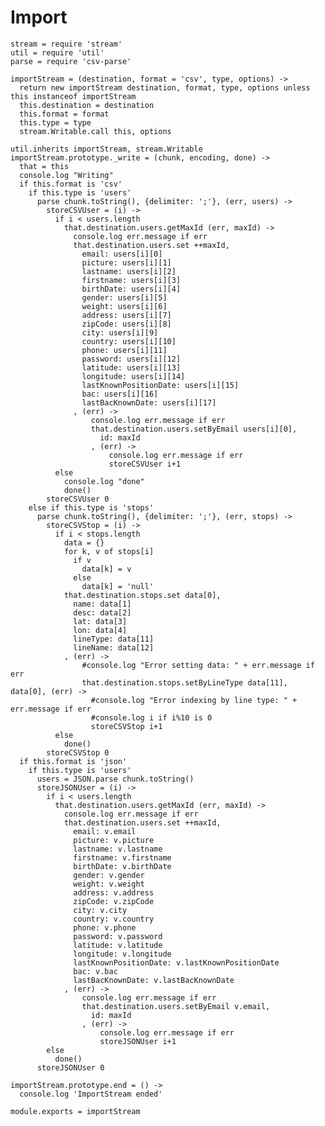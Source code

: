 # Import

    stream = require 'stream'
    util = require 'util'
    parse = require 'csv-parse'

    importStream = (destination, format = 'csv', type, options) ->
      return new importStream destination, format, type, options unless this instanceof importStream
      this.destination = destination
      this.format = format
      this.type = type
      stream.Writable.call this, options

    util.inherits importStream, stream.Writable
    importStream.prototype._write = (chunk, encoding, done) ->
      that = this
      console.log "Writing"
      if this.format is 'csv'
        if this.type is 'users'
          parse chunk.toString(), {delimiter: ';'}, (err, users) ->
            storeCSVUser = (i) ->
              if i < users.length
                that.destination.users.getMaxId (err, maxId) ->
                  console.log err.message if err
                  that.destination.users.set ++maxId,
                    email: users[i][0]
                    picture: users[i][1]
                    lastname: users[i][2]
                    firstname: users[i][3]
                    birthDate: users[i][4]
                    gender: users[i][5]
                    weight: users[i][6]
                    address: users[i][7]
                    zipCode: users[i][8]
                    city: users[i][9]
                    country: users[i][10]
                    phone: users[i][11]
                    password: users[i][12]
                    latitude: users[i][13]
                    longitude: users[i][14]
                    lastKnownPositionDate: users[i][15]
                    bac: users[i][16]
                    lastBacKnownDate: users[i][17]
                  , (err) ->
                      console.log err.message if err
                      that.destination.users.setByEmail users[i][0],
                        id: maxId
                      , (err) ->
                          console.log err.message if err
                          storeCSVUser i+1
              else
                console.log "done"
                done()
            storeCSVUser 0
        else if this.type is 'stops'
          parse chunk.toString(), {delimiter: ';'}, (err, stops) ->
            storeCSVStop = (i) ->
              if i < stops.length
                data = {}
                for k, v of stops[i]
                  if v
                    data[k] = v
                  else
                    data[k] = 'null'
                that.destination.stops.set data[0],
                  name: data[1]
                  desc: data[2]
                  lat: data[3]
                  lon: data[4]
                  lineType: data[11]
                  lineName: data[12]
                , (err) ->
                    #console.log "Error setting data: " + err.message if err
                    that.destination.stops.setByLineType data[11], data[0], (err) ->
                      #console.log "Error indexing by line type: " + err.message if err
                      #console.log i if i%10 is 0
                      storeCSVStop i+1
              else
                done()
            storeCSVStop 0
      if this.format is 'json'
        if this.type is 'users'
          users = JSON.parse chunk.toString()
          storeJSONUser = (i) ->
            if i < users.length
              that.destination.users.getMaxId (err, maxId) ->
                console.log err.message if err
                that.destination.users.set ++maxId,
                  email: v.email
                  picture: v.picture
                  lastname: v.lastname
                  firstname: v.firstname
                  birthDate: v.birthDate
                  gender: v.gender
                  weight: v.weight
                  address: v.address
                  zipCode: v.zipCode
                  city: v.city
                  country: v.country
                  phone: v.phone
                  password: v.password
                  latitude: v.latitude
                  longitude: v.longitude
                  lastKnownPositionDate: v.lastKnownPositionDate
                  bac: v.bac
                  lastBacKnownDate: v.lastBacKnownDate
                , (err) ->
                    console.log err.message if err
                    that.destination.users.setByEmail v.email,
                      id: maxId
                    , (err) ->
                        console.log err.message if err
                        storeJSONUser i+1
            else
              done()
          storeJSONUser 0

    importStream.prototype.end = () ->
      console.log 'ImportStream ended'

    module.exports = importStream
